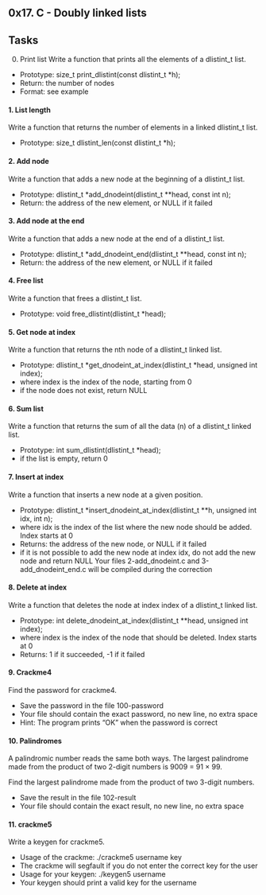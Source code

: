 ## 0x17. C - Doubly linked lists

## Tasks
0. Print list
Write a function that prints all the elements of a dlistint_t list.

- Prototype: size_t print_dlistint(const dlistint_t *h);
- Return: the number of nodes
- Format: see example

#### 1. List length
Write a function that returns the number of elements in a linked dlistint_t list.

- Prototype: size_t dlistint_len(const dlistint_t *h);

#### 2. Add node
Write a function that adds a new node at the beginning of a dlistint_t list.

 - Prototype: dlistint_t *add_dnodeint(dlistint_t **head, const int n);
  - Return: the address of the new element, or NULL if it failed

#### 3. Add node at the end
Write a function that adds a new node at the end of a dlistint_t list.

  - Prototype: dlistint_t *add_dnodeint_end(dlistint_t **head, const int n);
  - Return: the address of the new element, or NULL if it failed

#### 4. Free list
Write a function that frees a dlistint_t list.

  - Prototype: void free_dlistint(dlistint_t *head);

#### 5. Get node at index
Write a function that returns the nth node of a dlistint_t linked list.

- Prototype: dlistint_t *get_dnodeint_at_index(dlistint_t *head, unsigned int index);
- where index is the index of the node, starting from 0
- if the node does not exist, return NULL

#### 6. Sum list
Write a function that returns the sum of all the data (n) of a dlistint_t linked list.

  - Prototype: int sum_dlistint(dlistint_t *head);
  - if the list is empty, return 0

#### 7. Insert at index
Write a function that inserts a new node at a given position.

  - Prototype: dlistint_t *insert_dnodeint_at_index(dlistint_t **h, unsigned int idx, int n);
  - where idx is the index of the list where the new node should be added. Index starts at 0
  - Returns: the address of the new node, or NULL if it failed
  - if it is not possible to add the new node at index idx, do not add the new node and return NULL
Your files 2-add_dnodeint.c and 3-add_dnodeint_end.c will be compiled during the correction

#### 8. Delete at index
Write a function that deletes the node at index index of a dlistint_t linked list.

  - Prototype: int delete_dnodeint_at_index(dlistint_t **head, unsigned int index);
  - where index is the index of the node that should be deleted. Index starts at 0
  - Returns: 1 if it succeeded, -1 if it failed

#### 9. Crackme4
Find the password for crackme4.

  - Save the password in the file 100-password
  - Your file should contain the exact password, no new line, no extra space
  - Hint: The program prints “OK” when the password is correct

#### 10. Palindromes
A palindromic number reads the same both ways. The largest palindrome made from the product of two 2-digit numbers is 9009 = 91 × 99.

Find the largest palindrome made from the product of two 3-digit numbers.

  - Save the result in the file 102-result
  - Your file should contain the exact result, no new line, no extra space

#### 11. crackme5
Write a keygen for crackme5.

- Usage of the crackme: ./crackme5 username key
- The crackme will segfault if you do not enter the correct key for the user
- Usage for your keygen: ./keygen5 username
- Your keygen should print a valid key for the username
